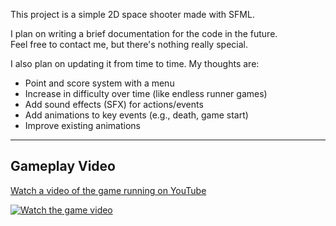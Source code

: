 This project is a simple 2D space shooter made with SFML. 

I plan on writing a brief documentation for the code in the future.  
Feel free to contact me, but there's nothing really special.
 
I also plan on updating it from time to time. My thoughts are:

-  Point and score system with a menu
-  Increase in difficulty over time (like endless runner games)
-  Add sound effects (SFX) for actions/events
-  Add animations to key events (e.g., death, game start)
-  Improve existing animations

---

##  Gameplay Video

 [Watch a video of the game running on YouTube](https://youtu.be/H0GQSRDHE4k)

[![Watch the game video](https://img.youtube.com/vi/H0GQSRDHE4k/0.jpg)](https://youtu.be/H0GQSRDHE4k)
